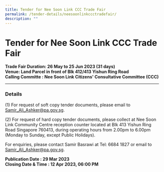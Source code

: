 ```yaml
---
title: Tender for Nee Soon Link CCC Trade Fair
permalink: /tender-details/neesoonlinkccctradefair/
description: ""
---
```

Tender for Nee Soon Link CCC Trade Fair
=======================================

**Trade Fair Duration: 26 May to 25 Jun 2023 (31 days) <br>
Venue: Land Parcel in front of Blk 412/413 Yishun Ring Road<br>
Calling Committe : Nee Soon Link Citizens' Consultative Committee (CCC)**

* * *

### Details
(1) For request of soft copy tender documents, please email to Samir_Ali_Ashker@pa.gov.sg.

(2) For request of hard copy tender documents, please collect at Nee Soon Link Community Centre reception counter located at Blk 413 Yishun Ring Road Singapore 760413, during operating hours from 2.00pm to 6.00pm (Monday to Sunday, except Public Holidays). 

For enquiries, please contact Samir Basrawi at Tel: 6684 1827 or email to Samir_Ali_Ashker@pa.gov.sg.


**Publication Date : 29 Mar 2023** <br>
**Closing Date &amp; Time : 12 Apr 2023, 06:00 PM**